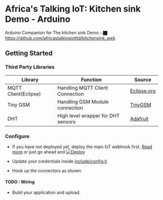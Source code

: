 # Africa's Talking IoT: Kitchen sink Demo - Arduino
Arduino Companion for The kitchen sink Demo 👉🏿 https://github.com/africastalkingiotltd/kitchensink_web

## Getting Started

### Third Party Libraries

| Library              | Function                           | Source                                                       |
| -------------------- | ---------------------------------- | ------------------------------------------------------------ |
| MQTT Client(Eclipse) | Handling MQTT Client Connection    | [Eclipse.org](https://www.eclipse.org/downloads/download.php?file=/paho/arduino_1.0.0.zip) |
| Tiny GSM             | Handling GSM Module connection     | [TinyGSM](https://github.com/vshymanskyy/TinyGSM)            |
| DHT                  | High level wrapper for DHT sensors | [Adafruit](https://github.com/adafruit/DHT-sensor-library)   |

### Configure

- If you have not deployed yet, deploy the main IoT webhook first. [Read more]() or just go ahead and [![Deploy](https://www.herokucdn.com/deploy/button.svg)](https://heroku.com/deploy?template=https://github.com/africastalkingiotltd/kitchensink_web) 

- Update your credentials inside [include/config.h](./include/config.h)

- Hook up the connectors as shown: 

#### TODO : Wiring

- Build your application and upload.



